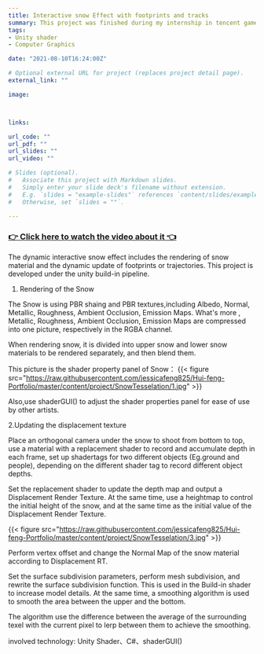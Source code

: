 ```yaml
---
title: Interactive snow Effect with footprints and tracks
summary: This project was finished during my internship in tencent games. For the game project that i was working with to achieve the needs of the dynamic interactive snow effect of the characters stepping on the snow, mainly the realization of snow material rendering, trajectory and footprints.
tags:
- Unity shader
- Computer Graphics

date: "2021-08-10T16:24:00Z"

# Optional external URL for project (replaces project detail page).
external_link: ""

image:



links:

url_code: ""
url_pdf: ""
url_slides: ""
url_video: ""

# Slides (optional).
#   Associate this project with Markdown slides.
#   Simply enter your slide deck's filename without extension.
#   E.g. `slides = "example-slides"` references `content/slides/example-slides.md`.
#   Otherwise, set `slides = ""`.

---
```


### [👉 Click here to watch the video about it 👈](https://www.youtube.com/watch?v=54g3fXiRKcg)

The dynamic interactive snow effect includes the rendering of snow material and the dynamic update of footprints or trajectories. This project is developed under the unity build-in pipeline.


1. Rendering of the Snow


The Snow is using PBR shaing and PBR textures,including Albedo, Normal, Metallic, Roughness, Ambient Occlusion, Emission Maps. What's more , Metallic, Roughness, Ambient Occlusion, Emission Maps are compressed into one picture, respectively in the RGBA channel.

When rendering snow, it is divided into upper snow and lower snow materials to be rendered separately, and then blend them.

This picture is the shader property panel of Snow：
{{< figure src="https://raw.githubusercontent.com/jessicafeng825/Hui-feng-Portfolio/master/content/project/SnowTesselation/1.jpg" >}}

Also,use shaderGUI() to adjust the shader properties panel for ease of use by other artists.


2.Updating the displacement texture

Place an orthogonal camera under the snow to shoot from bottom to top, use a material with a replacement shader to record and accumulate depth in each frame, set up shadertags for two different objects (Eg.ground and people), depending on the different shader tag to record different object depths.



Set the replacement shader to update the depth map and output a Displacement Render Texture. At the same time, use a heightmap to control the initial height of the snow, and at the same time as the initial value of the Displacement Render Texture.



{{< figure src="https://raw.githubusercontent.com/jessicafeng825/Hui-feng-Portfolio/master/content/project/SnowTesselation/3.jpg" >}}



Perform vertex offset and change the Normal Map of the snow material according to Displacement RT. 



Set the surface subdivision parameters, perform mesh subdivision, and rewrite the surface subdivision function. This is used in the Build-in shader to increase model details. At the same time, a smoothing algorithm is used to smooth the area between the upper and the bottom.

The algorithm use the difference between the average of the surrounding texel with the current pixel to lerp between them to achieve the smoothing.






involved technology: Unity Shader、C#、shaderGUI()
